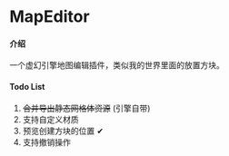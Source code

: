 # MapEditor

#### 介绍
一个虚幻引擎地图编辑插件，类似我的世界里面的放置方块。

#### Todo List
1. ~~合并导出静态网格体资源~~ (引擎自带)
2. 支持自定义材质
3. 预览创建方块的位置  ✔
4. 支持撤销操作
